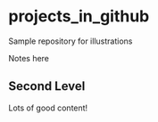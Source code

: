 # projects_in_github
Sample repository for illustrations

Notes here

## Second Level

Lots of good content!
